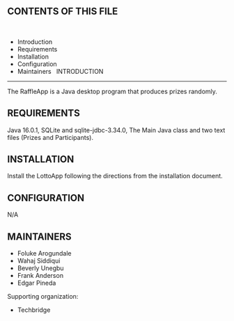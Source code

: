 CONTENTS OF THIS FILE
---------------------
​
 * Introduction
 * Requirements
 * Installation
 * Configuration
 * Maintainers
​
​
INTRODUCTION
------------

The RaffleApp is a Java desktop program that produces prizes randomly.

REQUIREMENTS
------------

Java 16.0.1, SQLite and sqlite-jdbc-3.34.0, The Main Java class and two text files (Prizes and Participants).

INSTALLATION
------------

Install the LottoApp following the directions from the installation document.

CONFIGURATION
-------------

 N/A

MAINTAINERS
-----------

 * Foluke Arogundale
 * Wahaj Siddiqui
 * Beverly Unegbu
 * Frank Anderson
 * Edgar Pineda

Supporting organization:

 * Techbridge
